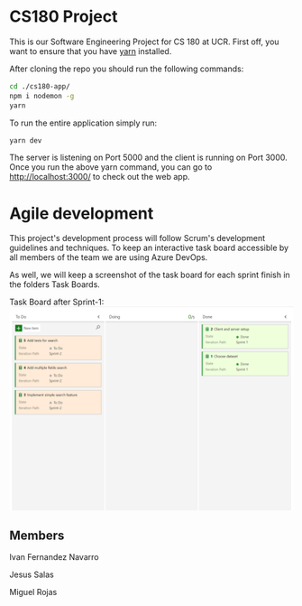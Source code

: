# CS180 Project

This is our Software Engineering Project for CS 180 at UCR.  First off, you want to ensure that you have [yarn](https://classic.yarnpkg.com/en/docs/install/#windows-stable) installed.  

After cloning the repo you should run the following commands:

```bash
cd ./cs180-app/
npm i nodemon -g
yarn
```

To run the entire application simply run:

```bash
yarn dev
```

The server is listening on Port 5000 and the client is running on Port 3000.  Once you run the above yarn command, you can go to [http://localhost:3000/](http://localhost:3000/) to check out the web app.

# Agile development

This project's development process will follow Scrum's development guidelines and techniques.
To keep an interactive task board accessible by all members of the team we are using Azure DevOps.

As well, we will keep a screenshot of the task board for each sprint finish in the folders Task Boards.

Task Board after Sprint-1:
![alt text](https://github.com/Miguel9r/CS180/blob/master/Task%20boards/Task_board_Sprint_1.png "Sprint-1")

## Members

Ivan Fernandez Navarro

Jesus Salas

Miguel Rojas
